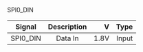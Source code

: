 SPI0_DIN

|Signal        |Description |V      |Type|
| ------------- |:--------------:| -----:|------:|
|SPI0_DIN     |Data In | 1.8V |Input |
